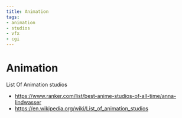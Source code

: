 ```yaml
---
title: Animation
tags:
- animation
- studios
- vfx
- cgi
---
```


# Animation

<TagLinks />

List Of Animation studios

* https://www.ranker.com/list/best-anime-studios-of-all-time/anna-lindwasser
* https://en.wikipedia.org/wiki/List_of_animation_studios


<Footer />
